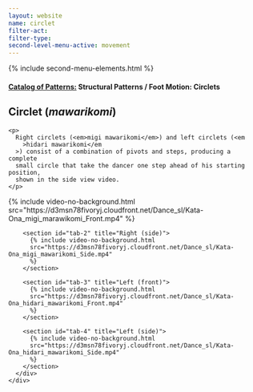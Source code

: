 ```yaml
---
layout: website
name: circlet
filter-act:
filter-type:
second-level-menu-active: movement
---
```


{% include second-menu-elements.html %}

<main class="page-content">
  <div class="text-container">
    <h4>
      <a href="/movement/">Catalog of Patterns:</a> Structural Patterns / Foot
      Motion: Circlets
    </h4>
    <h2>Circlet (<em>mawarikomi</em>)</h2>

    <p>
      Right circlets (<em>migi mawarikomi</em>) and left circlets (<em
        >hidari mawarikomi</em
      >) consist of a combination of pivots and steps, producing a complete
      small circle that take the dancer one step ahead of his starting position,
      shown in the side view video.
    </p>
  </div>

  <div class="tabs-container">
    <div class="tabs-container__links">
      <div class="wrapper">
        <div id="tabs"></div>
      </div>
    </div>
    <div class="tabs-container__content">
      <div class="wrapper">
        <section id="tab-1" title="Right (front)">
          {% include video-no-background.html
          src="https://d3msn78fivoryj.cloudfront.net/Dance_sl/Kata-Ona_migi_marawikomi_Front.mp4"
          %}
        </section>

        <section id="tab-2" title="Right (side)">
          {% include video-no-background.html
          src="https://d3msn78fivoryj.cloudfront.net/Dance_sl/Kata-Ona_migi_mawarikomi_Side.mp4"
          %}
        </section>

        <section id="tab-3" title="Left (front)">
          {% include video-no-background.html
          src="https://d3msn78fivoryj.cloudfront.net/Dance_sl/Kata-Ona_hidari_mawarikomi_Front.mp4"
          %}
        </section>

        <section id="tab-4" title="Left (side)">
          {% include video-no-background.html
          src="https://d3msn78fivoryj.cloudfront.net/Dance_sl/Kata-Ona_hidari_mawarikomi_Side.mp4"
          %}
        </section>
      </div>
    </div>
  </div>
</main>
